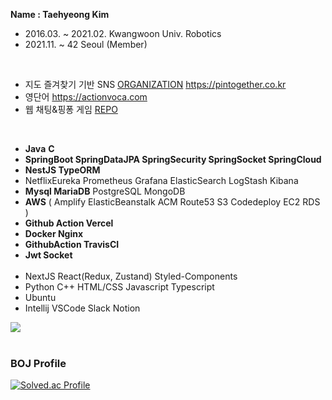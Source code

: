 **Name : Taehyeong Kim**
<br>

- 2016.03. ~ 2021.02. Kwangwoon Univ. Robotics
- 2021.11. ~ 42 Seoul (Member)
<br>

- 지도 즐겨찾기 기반 SNS [ORGANIZATION](https://github.com/PinTogether) https://pintogether.co.kr
- 영단어 https://actionvoca.com
- 웹 채팅&핑퐁 게임 [REPO](https://github.com/tehyoyee/chatting-game-42-transcendence)
<br>

<!-- - Interested in Backend. -->

<!-- [My Blog](https://tehyoyee.github.io/) -->
- **Java** **C**
- **SpringBoot  SpringDataJPA SpringSecurity SpringSocket SpringCloud**
- **NestJS  TypeORM**
- NetflixEureka Prometheus Grafana ElasticSearch LogStash Kibana
- **Mysql  MariaDB**  PostgreSQL  MongoDB
- **AWS** ( Amplify  ElasticBeanstalk  ACM  Route53  S3  Codedeploy  EC2  RDS )
- **Github Action  Vercel**
- **Docker Nginx**
- **GithubAction TravisCI**
- **Jwt Socket**
  <br><br>
- NextJS React(Redux, Zustand) Styled-Components
- Python C++ HTML/CSS Javascript Typescript
- Ubuntu
- Intellij VSCode Slack Notion
<!--
<div align=center><h1>📚 TECH STACKS</h1></div>

<div align=center>
  
  <h3> Commonly Using </h3>
  <img src="https://img.shields.io/badge/python-3776AB?style=for-the-badge&logo=python&logoColor=white"> 
  <img src="https://img.shields.io/badge/C-A8B9CC?style=for-the-badge&logo=C&logoColor=white">
  <img src="https://img.shields.io/badge/Linux-FCC624?style=for-the-badge&logo=Linux&logoColor=white">
  <img src="https://img.shields.io/badge/java-007396?style=for-the-badge&logo=java&logoColor=white"> 
  <br>
  <h3> I'm Studying </h3>
  <img src="https://img.shields.io/badge/html5-E34F26?style=for-the-badge&logo=html5&logoColor=white"> 
  <img src="https://img.shields.io/badge/css-1572B6?style=for-the-badge&logo=css3&logoColor=white"> 
  <img src="https://img.shields.io/badge/javascript-F7DF1E?style=for-the-badge&logo=javascript&logoColor=black">  
  <img src="https://img.shields.io/badge/mysql-4479A1?style=for-the-badge&logo=mysql&logoColor=white">
  <img src="https://img.shields.io/badge/spring-6DB33F?style=for-the-badge&logo=spring&logoColor=white">
  <br>
  <h3> Once Used </h3>
  <img src="https://img.shields.io/badge/matlab-3776AB?style=for-the-badge&logoColor=white"> 
  <img src="https://img.shields.io/badge/c++-00599C?style=for-the-badge&logo=c++&logoColor=white"> 
  <hr>
-->

<img src="https://github-readme-stats.vercel.app/api/top-langs/?username=tehyoyee&layout=compact"><br><br>
<!--<img src="https://github-readme-stats.vercel.app/api?username=tehyoyee&show_icons=true">-->



<h3> BOJ Profile </h3>
  
[![Solved.ac Profile](http://mazassumnida.wtf/api/v2/generate_badge?boj=mechicast)](https://solved.ac/mechicast/)

<!--
<br>
  <br>
  <hr>
<h3> Github Stats </h3> <br>

[![Tehyoyee's github stats](https://github-readme-stats.vercel.app/api?username=tehyoyee)](https://github.com/anuraghazra/github-readme-stats)

<p align="center">
<a href="https://hits.seeyoufarm.com"><img src="https://hits.seeyoufarm.com/api/count/incr/badge.svg?url=https%3A%2F%2Fgithub.com%2tehyoyee&count_bg=%2379C83D&title_bg=%23555555&icon=&icon_color=%23E7E7E7&title=hits&edge_flat=false"/></a>
-->
